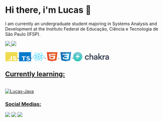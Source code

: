   # Hi there, i'm Lucas 👋

 I am currently an undergraduate student majoring in Systems Analysis and Development at the Instituto Federal de Educação, Ciência e Tecnologia de São Paulo (IFSP).

<div margin-botton ="10px">
  <a href="https://github.com/LVSigoli">
  <img heigh = "180em" src = "https://github-readme-stats.vercel.app/api?username=LVSigoli&show_icons=true&theme=dracula&include_all_commits=true&count_private=true"/>
  <img heigh = "180em" src = "https://github-readme-stats.vercel.app/api/top-langs/?username=LVSigoli&layout=compact&langs_count=16&theme=dracula"/>
</div>

<div style="display: inline_block"><br>
  <img align="center" alt="Lucas-Js" height="30" width="40" src="https://raw.githubusercontent.com/devicons/devicon/master/icons/javascript/javascript-plain.svg">
  <img align="center" alt="Lucas-Ts" height="30" width="40" src="https://raw.githubusercontent.com/devicons/devicon/master/icons/typescript/typescript-plain.svg">
  <img align="center" alt="Lucas-React" height="30" width="40" src="https://raw.githubusercontent.com/devicons/devicon/master/icons/react/react-original.svg">
  <img align="center" alt="Lucas-HTML" height="30" width="40" src="https://raw.githubusercontent.com/devicons/devicon/master/icons/html5/html5-original.svg">
  <img align="center" alt="Lucas-CSS" height="30" width="40" src="https://raw.githubusercontent.com/devicons/devicon/master/icons/css3/css3-original.svg">
  <img align="center" alt="Lucas-Chakra" height="30" width="auto" src="https://raw.githubusercontent.com/chakra-ui/chakra-ui/main/media/logo-colored@2x.png?raw=true"/>
</div>

## Currently learning:

<div style="{display:flex, flex-direction: row }"><br>
  <img  alt="Lucas-Java"  height="60" width="40" src="https://cdn.jsdelivr.net/gh/devicons/devicon@latest/icons/java/java-original.svg" />         
</div>


### Social Medias: 
<div> 
  <a href="https://www.instagram.com/lucas_sigoli/" target="_blank"><img src="https://img.shields.io/badge/-Instagram-%23E4405F?style=for-the-badge&logo=instagram&logoColor=white" target="_blank"></a>
  <a href = "mailto:lucasviniciussigoli@gmail.com"><img src="https://img.shields.io/badge/-Gmail-%23333?style=for-the-badge&logo=gmail&logoColor=white" target="_blank"></a>
  <a href="https://www.linkedin.com/in/lucas-vinicius-sigoli-6254b523b/" target="_blank"><img src="https://img.shields.io/badge/-LinkedIn-%230077B5?style=for-the-badge&logo=linkedin&logoColor=white" target="_blank"></a> 
  
</div>

